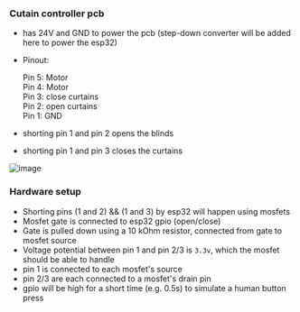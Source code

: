 ### Cutain controller pcb

- has 24V and GND to power the pcb (step-down converter will be added here to power the esp32)  
  
- Pinout:  

    Pin 5: Motor  
    Pin 4: Motor  
    Pin 3: close curtains  
    Pin 2: open curtains  
    Pin 1: GND  

- shorting pin 1 and pin 2 opens the blinds
- shorting pin 1 and pin 3 closes the curtains

![image](https://user-images.githubusercontent.com/38842553/168401683-ad2862df-2277-4cbb-bfc8-14a0a4172ebe.png)

### Hardware setup

- Shorting pins (1 and 2) && (1 and 3) by esp32 will happen using mosfets
- Mosfet gate is connected to esp32 gpio (open/close)
- Gate is pulled down using a 10 kOhm resistor, connected from gate to mosfet source
- Voltage potential between pin 1 and pin 2/3 is `3.3v`, which the mosfet should be able to handle
- pin 1 is connected to each mosfet's source
- pin 2/3 are each connected to a mosfet's drain pin
- gpio will be high for a short time (e.g. 0.5s) to simulate a human button press
